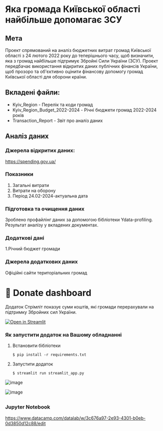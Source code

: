 # Яка громада Київської області найбільше допомагає ЗСУ

## Мета
Проект спрямований на аналіз бюджетних витрат громад Київської області з 24 лютого 2022 року до теперішнього часу, щоб визначити, яка з громад найбільше підтримує Збройні Сили України (ЗСУ). Проект передбачає використання відкритих даних публічних фінансів України, щоб прозоро та об'єктивно оцінити фінансову допомогу громад Київської області для оборони країни.

## Вкладені файли:
- Kyiv_Region - Перелік та коди громад
- Kyiv_Region_Budget_2022-2024 - Річні бюджети громад 2022-2024 років
- Transaction_Report - Звіт про аналіз даних


## Аналіз даних
### Джерела відкритих даних:
https://spending.gov.ua/

### Показники
1. Загальні витрати
2. Витрати на оборону
3. Період 24.02-2024-актуальна дата

### Підготовка та очищення даних
Зроблено профайлінг даних за допомогою бібліотеки Ydata-profiling. Результат аналізу у вкладених документах.

### Додаткові дані
1.Річний бюджет громади

### Джерела додаткових даних
Офіційні сайти територіальних громад

##
# :atm: Donate dashboard
Додаток Стрімліт показує суми коштів, які громади перерахували на підтримку Збройних сил України.

[![Open in Streamlit](https://static.streamlit.io/badges/streamlit_badge_black_white.svg)](https://the-kyiv-region-community-donates-army.streamlit.app/)

### Як запустити додаток на Вашому обладнанні

1. Встановити бібліотеки

   ```
   $ pip install -r requirements.txt
   ```

2. Запустити додаток

   ```
   $ streamlit run streamlit_app.py
   ```

![image](https://github.com/user-attachments/assets/b76ed29c-35f1-4ead-a529-6093a5988e2c)

![image](https://github.com/user-attachments/assets/d229eb66-c73d-4bb2-bfc6-abf77be634d1)


##
### Jupyter Notebook
https://www.datacamp.com/datalab/w/3c676a97-2e93-4301-b0eb-0d3850d12c88/edit
